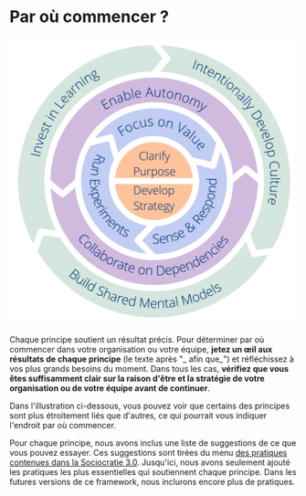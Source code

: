 # Par où commencer ?

![Dix principes pour faire progresser les équipes et les organisations](img/csf/csf-light.png)

Chaque principe soutient un résultat précis. Pour déterminer par où commencer dans votre organisation ou votre équipe, **jetez un œil aux résultats de chaque principe** (le texte après "_ afin que_") et réfléchissez à vos plus grands besoins du moment. Dans tous les cas, **vérifiez que vous êtes suffisamment clair sur la raison d'être et la stratégie de votre organisation ou de votre équipe avant de continuer**.

Dans l'illustration ci-dessous, vous pouvez voir que certains des principes sont plus étroitement liés que d'autres, ce qui pourrait vous indiquer l'endroit par où commencer.

Pour chaque principe, nous avons inclus une liste de suggestions de ce que vous pouvez essayer. Ces suggestions sont tirées du menu [des pratiques contenues dans la Sociocratie 3.0](http://patterns.sociocracy30.org). Jusqu'ici, nous avons seulement ajouté les pratiques les plus essentielles qui soutiennent chaque principe. Dans les futures versions de ce framework, nous inclurons encore plus de pratiques. 
